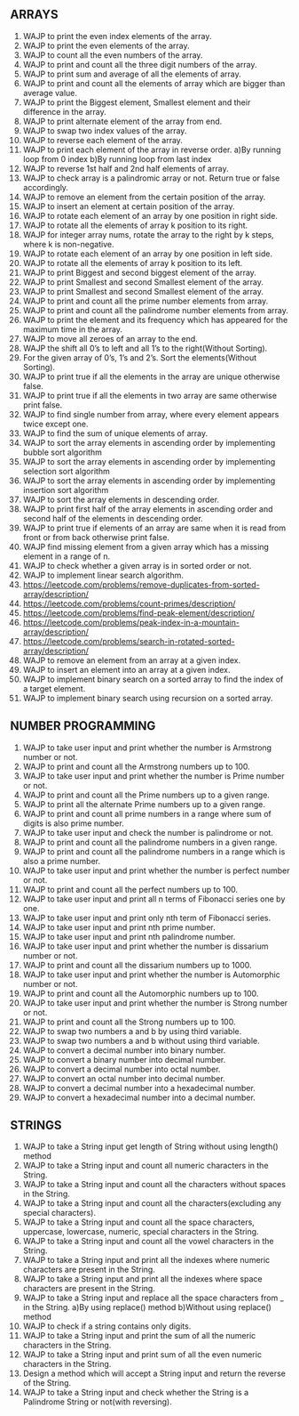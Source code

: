 ## ARRAYS

01. WAJP to print the even index elements of the array.
02. WAJP to print the even elements of the array.
03. WAJP to count all the even numbers of the array.
04. WAJP to print and count all the three digit numbers of the array.
05. WAJP to print sum and average of all the elements of array.
06. WAJP to print and count all the elements of array which are bigger than  average value.
07. WAJP to print the Biggest element, Smallest element and their difference in the array.
08. WAJP to print alternate element of the array from end.
09. WAJP to  swap two index values of the array.
10. WAJP to reverse each element of the array.
11. WAJP to print each element of the array in reverse order.
                a)By running loop from 0 index
                b)By running loop from last index
12. WAJP to reverse 1st half and 2nd half elements of array.
13. WAJP to check array is a palindromic array or not. Return true or false accordingly.
14. WAJP to remove an element from the certain position of the array.
15. WAJP to insert an element at certain position of the array.
16. WAJP to rotate each element of an array by one position in right side.
17. WAJP to rotate all the elements of array k position to its right.
18. WAJP for integer array nums, rotate the array to the right by k steps, where k is non-negative.
19. WAJP to rotate each element of an array by one position in left side.
20. WAJP to rotate all the elements of array k position to its left.
21. WAJP to print Biggest and second biggest element of the array.
22. WAJP to print Smallest and second Smallest element of the array.
23. WAJP to print Smallest and second Smallest element of the array.
24. WAJP to print and count all the prime number elements from array.
25. WAJP to print and count all the palindrome number elements from array.
26. WAJP to print the element and its frequency which has appeared for the maximum time in the array.
27. WAJP to move all zeroes of an array to the end.
28. WAJP the shift all 0’s to left and all 1’s to the right(Without Sorting).
29. For the given array of 0’s, 1’s and 2’s. Sort the elements(Without Sorting).
30. WAJP to print true if all the elements in the array are unique otherwise false.
31. WAJP to print true if all the elements in two array are same otherwise print false.
32. WAJP to find single number from array, where every element appears twice except one.
33. WAJP to find the sum of unique elements of array.
34. WAJP to sort the array elements in ascending order by implementing bubble sort algorithm
35. WAJP to sort the array elements in ascending order by implementing selection sort algorithm 
36. WAJP to sort the array elements in ascending order by implementing insertion sort algorithm 
37. WAJP to sort the array elements in descending order.
38. WAJP to print first half of the array elements in ascending order and second half of the elements in descending order.
39. WAJP to print true if elements of an array are same when it is read from front or from back otherwise print false.
40. WAJP find missing element from a given array which has a missing element in a range of n.
41. WAJP to check whether a given array is in sorted order or not.
42. WAJP to implement linear search algorithm.
43. https://leetcode.com/problems/remove-duplicates-from-sorted-array/description/ 
44. https://leetcode.com/problems/count-primes/description/
45. https://leetcode.com/problems/find-peak-element/description/
46. https://leetcode.com/problems/peak-index-in-a-mountain-array/description/
47. https://leetcode.com/problems/search-in-rotated-sorted-array/description/
48. WAJP to remove an element from an array at a given index.
49. WAJP to insert an element into an array at a given index.
50. WAJP to implement binary search on a sorted array to find the index of a target element.
51. WAJP to implement binary search using recursion on a sorted array.


## NUMBER PROGRAMMING

1. WAJP to take user input and print whether the number is Armstrong number or not.
2. WAJP to print and count all the Armstrong numbers up to 100.
3. WAJP to take user input and print whether the number is Prime number or not.
4. WAJP to print and count all the  Prime numbers up to a given range.
5. WAJP to print  all the  alternate Prime numbers up to a given range.
6. WAJP to print and count all prime numbers in a range where sum of digits is also prime number.
7. WAJP to take user input and check the number is palindrome or not.
8.  WAJP to print and count all the palindrome numbers in a given range.
9. WAJP to print and count all the palindrome numbers in a range which is also a prime number.
10. WAJP to take user input and print whether the number is perfect number or not.
11. WAJP to print and count all the  perfect numbers up to 100.
12. WAJP to take user input and print all n terms of Fibonacci series one by one.
13. WAJP to take user input and print only nth term of Fibonacci series.
14. WAJP to take user input and print nth prime number.
15. WAJP to take user input and print nth palindrome number.
16. WAJP to take user input and print whether the number is dissarium number or not.
17. WAJP to print and count all the dissarium numbers up to 1000.
18. WAJP to take user input and print whether the number is Automorphic number or not.
19. WAJP to print and count all the  Automorphic numbers up to 100.
20. WAJP to take user input and print whether the number is Strong number or not.
21. WAJP to print and count all the Strong numbers up to 100.
22. WAJP to swap two numbers a and b by using third variable.
23. WAJP to swap two numbers a and b without using third variable.
24. WAJP to convert a decimal number into binary number.
25. WAJP to convert a binary number  into decimal number.
26. WAJP to convert a decimal number  into octal number.
27. WAJP to convert an octal number into decimal number.
28. WAJP to convert a decimal number into a hexadecimal number.
29. WAJP to convert a hexadecimal number into a decimal number.


## STRINGS

1. WAJP to take a String input get length of String without using length() method 
2. WAJP to take a String input and count all numeric characters in the String.
3.  WAJP to take a String input and count all the characters without spaces in the String.
4.  WAJP to take a String input and count all the characters(excluding any special characters).
5.  WAJP to take a String input and count all the space characters, uppercase, lowercase, numeric, special characters in the String.
6. WAJP to take a String input and count all the vowel characters in the String.
7. WAJP to take a String input and print all the indexes where numeric characters are present in the String.
8. WAJP to take a String input and print all the indexes where space characters are present in the String.
9. WAJP to take a String input and replace all the space characters from _ in the String.
                a)By using replace() method
                b)Without using replace() method
10. WAJP to check if a string contains only digits.
11. WAJP to take a String input and print the sum of all the numeric characters in the String.
12. WAJP to take a String input and print sum of all the even numeric characters in the String.
13. Design a method which will accept a String input and return the reverse of the String.
14. WAJP to take a String input and check whether the String is a Palindrome String or not(with reversing).

